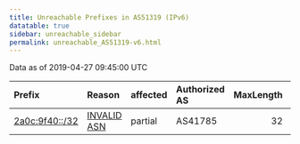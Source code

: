 ```yaml
---
title: Unreachable Prefixes in AS51319 (IPv6)
datatable: true
sidebar: unreachable_sidebar
permalink: unreachable_AS51319-v6.html
---
```


Data as of 2019-04-27 09:45:00 UTC


<div class="datatable-begin"></div>

| Prefix                                                 | Reason                                                                                                | affected   | Authorized AS   |   MaxLength | Anchor                                         |   unreachable /48s |
|:-------------------------------------------------------|:------------------------------------------------------------------------------------------------------|:-----------|:----------------|------------:|:-----------------------------------------------|-------------------:|
| [2a0c:9f40::/32](https://stat.ripe.net/2a0c:9f40::/32) | [INVALID ASN](https://rpki-validator.ripe.net/announcement-preview?asn=AS51319&prefix=2a0c:9f40::/32) | partial    | AS41785         |          32 | [RIPE](unreachable_RIPE_NCC_RPKI_Root-v6.html) |              65536 |

<div class="datatable-end"></div>
